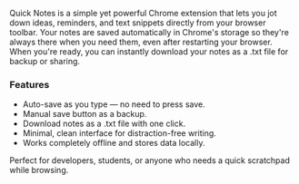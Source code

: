 Quick Notes is a simple yet powerful Chrome extension that lets you jot down ideas, reminders, and text snippets directly from your browser toolbar. 
Your notes are saved automatically in Chrome's storage so they're always there when you need them, even after restarting your browser. 
When you're ready, you can instantly download your notes as a .txt file for backup or sharing.

### Features
- Auto-save as you type — no need to press save.
- Manual save button as a backup.
- Download notes as a .txt file with one click.
- Minimal, clean interface for distraction-free writing.
- Works completely offline and stores data locally.

Perfect for developers, students, or anyone who needs a quick scratchpad while browsing.
